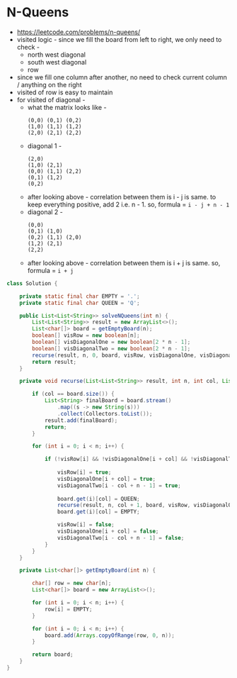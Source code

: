 # N-Queens

- https://leetcode.com/problems/n-queens/
- visited logic - since we fill the board from left to right, we only need to check - 
  - north west diagonal
  - south west diagonal
  - row
- since we fill one column after another, no need to check current column / anything on the right
- visited of row is easy to maintain
- for visited of diagonal -
  - what the matrix looks like - 
    ```
    (0,0) (0,1) (0,2)
    (1,0) (1,1) (1,2)
    (2,0) (2,1) (2,2)
    ```
  - diagonal 1 - 
    ```
    (2,0)
    (1,0) (2,1)
    (0,0) (1,1) (2,2)
    (0,1) (1,2)
    (0,2)
    ```
  - after looking above - correlation between them is i - j is same. to keep everything positive, add 2 i.e. n - 1. so, formula = `i - j + n - 1`
  - diagonal 2 -
    ```
    (0,0)
    (0,1) (1,0)
    (0,2) (1,1) (2,0)
    (1,2) (2,1)
    (2,2)
    ```
  - after looking above - correlation between them is i + j is same. so, formula = `i + j`

```java
class Solution {

    private static final char EMPTY = '.';
    private static final char QUEEN = 'Q';

    public List<List<String>> solveNQueens(int n) {
        List<List<String>> result = new ArrayList<>();
        List<char[]> board = getEmptyBoard(n);
        boolean[] visRow = new boolean[n];
        boolean[] visDiagonalOne = new boolean[2 * n - 1];
        boolean[] visDiagonalTwo = new boolean[2 * n - 1];
        recurse(result, n, 0, board, visRow, visDiagonalOne, visDiagonalTwo);
        return result;
    }

    private void recurse(List<List<String>> result, int n, int col, List<char[]> board, boolean[] visRow, boolean[] visDiagonalOne, boolean[] visDiagonalTwo) {

        if (col == board.size()) {
            List<String> finalBoard = board.stream()
                .map((s -> new String(s)))
                .collect(Collectors.toList());
            result.add(finalBoard);
            return;
        }

        for (int i = 0; i < n; i++) {

            if (!visRow[i] && !visDiagonalOne[i + col] && !visDiagonalTwo[i - col + n - 1]) {
                
                visRow[i] = true;
                visDiagonalOne[i + col] = true;
                visDiagonalTwo[i - col + n - 1] = true;
                
                board.get(i)[col] = QUEEN;
                recurse(result, n, col + 1, board, visRow, visDiagonalOne, visDiagonalTwo);
                board.get(i)[col] = EMPTY;

                visRow[i] = false;
                visDiagonalOne[i + col] = false;
                visDiagonalTwo[i - col + n - 1] = false;
            }
        }
    }

    private List<char[]> getEmptyBoard(int n) {

        char[] row = new char[n];
        List<char[]> board = new ArrayList<>();

        for (int i = 0; i < n; i++) {
            row[i] = EMPTY;
        }

        for (int i = 0; i < n; i++) {
            board.add(Arrays.copyOfRange(row, 0, n));
        }

        return board;
    }
}
```
